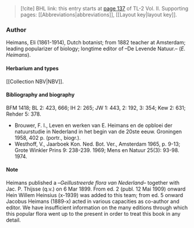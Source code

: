 > [!cite] BHL link: this entry starts at [page 137](https://www.biodiversitylibrary.org/item/103253#page/163/mode/1up) of TL-2 Vol. II.
> Supporting pages: [[Abbreviations|abbreviations]], [[Layout key|layout key]].

### Author

Heimans, Eli (1861-1914), Dutch botanist; from 1882 teacher at Amsterdam; leading popularizer of biology; longtime editor of –De Levende Natuur.– (*E. Heimans*).

#### Herbarium and types

[[Collection NBV|NBV]].

#### Bibliography and biography

BFM 1418; BL 2: 423, 666; IH 2: 265; JW 1: 443, 2: 192, 3: 354; Kew 2: 631; Rehder 5: 378.
- Brouwer, F. I., Leven en werken van E. Heimans en de opbloei der natuurstudie in Nederland in het begin van de 20ste eeuw. Groningen 1958, 402 p. (portr., biogr.).
- Westhoff, V., Jaarboek Kon. Ned. Bot. Ver., Amsterdam 1965, p. 9-13; Grote Winkler Prins 9: 238-239. 1969; Mens en Natuur 25(3): 93-98. 1974.

#### Note

Heimans published a –*Geillustreerde flora van Nederland*– together with Jac. P. Thijsse (q.v.) on 6 Mar 1899. From ed. 2 (publ. 12 Mai 1909) onward Hein Willem Heinsius (x-1939) was added to this team; from ed. 5 onward Jacobus Heimans (1889-x) acted in various capacities as co-author and editor. We have insufficient information on the many editions through which this popular flora went up to the present in order to treat this book in any detail.

